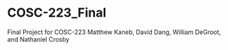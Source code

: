 # COSC-223_Final
Final Project for COSC-223
Matthew Kaneb, David Dang, William DeGroot, and Nathaniel Crosby
